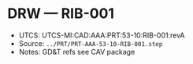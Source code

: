 # DRW — RIB-001
- UTCS: UTCS-MI:CAD:AAA:PRT:53-10:RIB-001:revA
- Source: `../PRT/PRT-AAA-53-10-RIB-001.step`
- Notes: GD&T refs see CAV package
